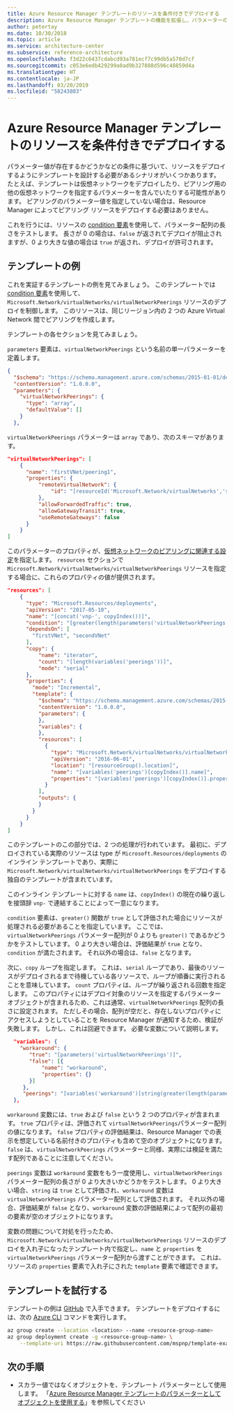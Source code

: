 ```yaml
---
title: Azure Resource Manager テンプレートのリソースを条件付きでデプロイする
description: Azure Resource Manager テンプレートの機能を拡張し、パラメーターの値に応じて、条件付きでリソースをデプロイする方法について説明します。
author: petertay
ms.date: 10/30/2018
ms.topic: article
ms.service: architecture-center
ms.subservice: reference-architecture
ms.openlocfilehash: f3d22c6437cdabcd93a781ecf7c99db5a570d7cf
ms.sourcegitcommit: c053e6edb429299a0ad9b327888d596c48859d4a
ms.translationtype: HT
ms.contentlocale: ja-JP
ms.lasthandoff: 03/20/2019
ms.locfileid: "58243803"
---
```

# <a name="conditionally-deploy-a-resource-in-an-azure-resource-manager-template"></a>Azure Resource Manager テンプレートのリソースを条件付きでデプロイする

パラメーター値が存在するかどうかなどの条件に基づいて、リソースをデプロイするようにテンプレートを設計する必要があるシナリオがいくつかあります。 たとえば、テンプレートは仮想ネットワークをデプロイしたり、ピアリング用の他の仮想ネットワークを指定するパラメーターを含んでいたりする可能性があります。 ピアリングのパラメーター値を指定していない場合は、Resource Manager によってピアリング リソースをデプロイする必要はありません。

これを行うには、リソースの [condition 要素][azure-resource-manager-condition]を使用して、パラメーター配列の長さをテストします。 長さが 0 の場合は、`false` が返されてデプロイが阻止されますが、0 より大きな値の場合は `true` が返され、デプロイが許可されます。

## <a name="example-template"></a>テンプレートの例

これを実証するテンプレートの例を見てみましょう。 このテンプレートでは [condition 要素][azure-resource-manager-condition]を使用して、`Microsoft.Network/virtualNetworks/virtualNetworkPeerings` リソースのデプロイを制御します。 このリソースは、同じリージョン内の 2 つの Azure Virtual Network 間でピアリングを作成します。

テンプレートの各セクションを見てみましょう。

`parameters` 要素は、`virtualNetworkPeerings` という名前の単一パラメーターを定義します。

```json
{
  "$schema": "https://schema.management.azure.com/schemas/2015-01-01/deploymentTemplate.json#",
  "contentVersion": "1.0.0.0",
  "parameters": {
    "virtualNetworkPeerings": {
      "type": "array",
      "defaultValue": []
    }
  },
```

`virtualNetworkPeerings` パラメーターは `array` であり、次のスキーマがあります。

```json
"virtualNetworkPeerings": [
    {
      "name": "firstVNet/peering1",
      "properties": {
          "remoteVirtualNetwork": {
              "id": "[resourceId('Microsoft.Network/virtualNetworks','secondVNet')]"
          },
          "allowForwardedTraffic": true,
          "allowGatewayTransit": true,
          "useRemoteGateways": false
      }
    }
]
```

このパラメーターのプロパティが、[仮想ネットワークのピアリングに関連する設定][vnet-peering-resource-schema]を指定します。 `resources` セクションで `Microsoft.Network/virtualNetworks/virtualNetworkPeerings` リソースを指定する場合に、これらのプロパティの値が提供されます。

```json
"resources": [
    {
      "type": "Microsoft.Resources/deployments",
      "apiVersion": "2017-05-10",
      "name": "[concat('vnp-', copyIndex())]",
      "condition": "[greater(length(parameters('virtualNetworkPeerings')), 0)]",
      "dependsOn": [
        "firstVNet", "secondVNet"
      ],
      "copy": {
          "name": "iterator",
          "count": "[length(variables('peerings'))]",
          "mode": "serial"
      },
      "properties": {
        "mode": "Incremental",
        "template": {
          "$schema": "https://schema.management.azure.com/schemas/2015-01-01/deploymentTemplate.json#",
          "contentVersion": "1.0.0.0",
          "parameters": {
          },
          "variables": {
          },
          "resources": [
            {
              "type": "Microsoft.Network/virtualNetworks/virtualNetworkPeerings",
              "apiVersion": "2016-06-01",
              "location": "[resourceGroup().location]",
              "name": "[variables('peerings')[copyIndex()].name]",
              "properties": "[variables('peerings')[copyIndex()].properties]"
            }
          ],
          "outputs": {
          }
        }
      }
    }
]
```

このテンプレートのこの部分では、2 つの処理が行われています。 最初に、デプロイされている実際のリソースは type が `Microsoft.Resources/deployments` のインライン テンプレートであり、実際に `Microsoft.Network/virtualNetworks/virtualNetworkPeerings` をデプロイする独自のテンプレートが含まれています。

このインライン テンプレートに対する `name` は、`copyIndex()` の現在の繰り返しを接頭辞 `vnp-` で連結することによって一意になります。

`condition` 要素は、`greater()` 関数が `true` として評価された場合にリソースが処理される必要があることを指定しています。 ここでは、`virtualNetworkPeerings` パラメーター配列が 0 よりも `greater()` であるかどうかをテストしています。 0 より大きい場合は、評価結果が `true` となり、`condition` が満たされます。 それ以外の場合は、`false` となります。

次に、`copy` ループを指定します。 これは、`serial` ループであり、最後のリソースがデプロイされるまで待機している各リソースで、ループが順番に実行されることを意味しています。 `count` プロパティは、ループが繰り返される回数を指定します。 このプロパティにはデプロイ対象のリソースを指定するパラメーター オブジェクトが含まれるため、これは通常、`virtualNetworkPeerings` 配列の長さに設定されます。 ただしその場合、配列が空だと、存在しないプロパティにアクセスしようとしていることを Resource Manager が通知するため、検証が失敗します。 しかし、これは回避できます。 必要な変数について説明します。

```json
  "variables": {
    "workaround": {
       "true": "[parameters('virtualNetworkPeerings')]",
       "false": [{
           "name": "workaround",
           "properties": {}
       }]
     },
     "peerings": "[variables('workaround')[string(greater(length(parameters('virtualNetworkPeerings')), 0))]]"
  },
```

`workaround` 変数には、`true` および `false` という 2 つのプロパティが含まれます。 `true` プロパティは、評価されて `virtualNetworkPeerings`パラメーター配列の値になります。 `false` プロパティの評価結果は、Resource Manager での表示を想定している名前付きのプロパティも含めて空のオブジェクトになります。`false` は、`virtualNetworkPeerings` パラメーターと同様、実際には検証を満たす配列であることに注意してください。

`peerings` 変数は `workaround` 変数をもう一度使用し、`virtualNetworkPeerings` パラメーター配列の長さが 0 より大きいかどうかをテストします。 0 より大きい場合、`string` は `true` として評価され、`workaround` 変数は `virtualNetworkPeerings` パラメーター配列として評価されます。 それ以外の場合、評価結果が `false` となり、`workaround` 変数の評価結果によって配列の最初の要素が空のオブジェクトになります。

変数の問題について対処を行ったため、`Microsoft.Network/virtualNetworks/virtualNetworkPeerings` リソースのデプロイを入れ子になったテンプレート内で指定し、`name` と `properties` を `virtualNetworkPeerings` パラメーター配列から渡すことができます。 これは、リソースの `properties` 要素で入れ子にされた `template` 要素で確認できます。

## <a name="try-the-template"></a>テンプレートを試行する

テンプレートの例は [GitHub][github] で入手できます。 テンプレートをデプロイするには、次の [Azure CLI][cli] コマンドを実行します。

```bash
az group create --location <location> --name <resource-group-name>
az group deployment create -g <resource-group-name> \
    --template-uri https://raw.githubusercontent.com/mspnp/template-examples/master/example2-conditional/deploy.json
```

## <a name="next-steps"></a>次の手順

* スカラー値ではなくオブジェクトを、テンプレート パラメーターとして使用します。 「[Azure Resource Manager テンプレートのパラメーターとしてオブジェクトを使用する](./objects-as-parameters.md)」を参照してください

<!-- links -->
[azure-resource-manager-condition]: /azure/azure-resource-manager/resource-manager-templates-resources#condition
[azure-resource-manager-variable]: /azure/azure-resource-manager/resource-group-authoring-templates#variables
[vnet-peering-resource-schema]: /azure/templates/microsoft.network/virtualnetworks/virtualnetworkpeerings
[cli]: /cli/azure/?view=azure-cli-latest
[github]: https://github.com/mspnp/template-examples
